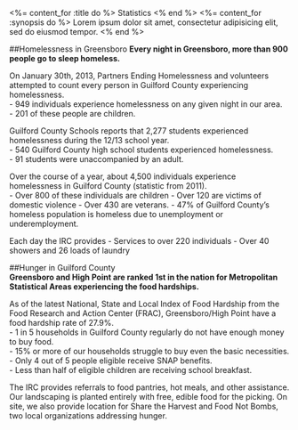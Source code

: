 <%= content_for :title do %>
  Statistics
<% end %>
<%= content_for :synopsis do %>
  Lorem ipsum dolor sit amet, consectetur adipisicing elit, sed do eiusmod tempor.
<% end %>

##Homelessness in Greensboro
**Every night in Greensboro, more than 900 people go to sleep homeless.**

On January 30th, 2013, Partners Ending Homelessness and volunteers attempted to count every person in Guilford County experiencing homelessness.  
      - 949 individuals experience homelessness on any given night in our area.  
      - 201 of these people  are children.

Guilford County Schools reports that 2,277 students experienced homelessness during the 12/13 school year.  
      - 540 Guilford County high school students experienced homelessness.  
      - 91 students were unaccompanied by an adult.  

Over the course of a year, about 4,500 individuals experience homelessness in Guilford County (statistic from 2011).  
		  - Over 800 of these individuals are children
		  - Over 120 are victims of domestic violence
		  - Over 430 are veterans.
		  - 47% of Guilford County’s homeless population is homeless due to unemployment or underemployment.  

Each day the IRC provides
		  - Services to over 220 individuals
		  - Over 40 showers and 26 loads of laundry

##Hunger in Guilford County  
**Greensboro and High Point are ranked 1st in the nation for Metropolitan Statistical Areas experiencing the food hardships.**  

As of the latest National, State and Local Index of Food Hardship from the Food Research and Action Center (FRAC), Greensboro/High Point have a food hardship rate of 27.9%.  
      - 1 in 5 households in Guilford County regularly do not have enough money to buy food.  
      - 15% or more of our households struggle to buy even the basic necessities.  
      - Only 4 out of 5 people eligible receive SNAP benefits.  
      - Less than half of eligible children are receiving school breakfast.  

The IRC provides referrals to food pantries, hot meals, and other assistance. Our landscaping is planted entirely with free, edible food for the picking. On site, we also provide location for Share the Harvest and Food Not Bombs, two local organizations addressing hunger.
